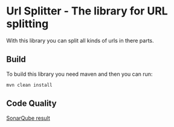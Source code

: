 # Url Splitter - The library for URL splitting

With this library you can split all kinds of urls in there parts.

## Build
To build this library you need maven and then you can run:

```shell
mvn clean install
```

## Code Quality
[SonarQube result](http://didge-sonar.my-wan.de/overview?id=net.troja%3Aurlsplitter)